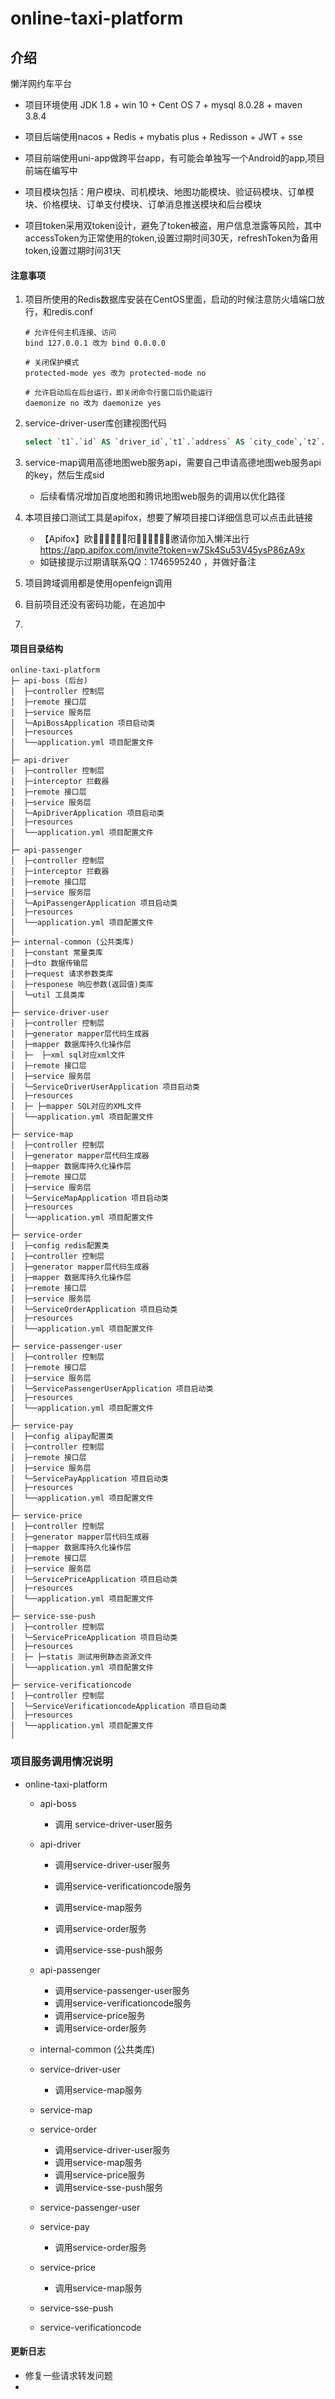 # online-taxi-platform
## 介绍

懒洋网约车平台

+ 项目环境使用 JDK 1.8 + win 10 + Cent OS 7 + mysql 8.0.28 + maven 3.8.4

+ 项目后端使用nacos + Redis + mybatis plus + Redisson + JWT + sse
+ 项目前端使用uni-app做跨平台app，有可能会单独写一个Android的app,项目前端在编写中
+ 项目模块包括：用户模块、司机模块、地图功能模块、验证码模块、订单模块、价格模块、订单支付模块、订单消息推送模块和后台模块
+ 项目token采用双token设计，避免了token被盗，用户信息泄露等风险，其中accessToken为正常使用的token,设置过期时间30天，refreshToken为备用token,设置过期时间31天

#### 注意事项

1. 项目所使用的Redis数据库安装在CentOS里面，启动的时候注意防火墙端口放行，和redis.conf

   ```
   # 允许任何主机连接、访问
   bind 127.0.0.1 改为 bind 0.0.0.0
    
   # 关闭保护模式
   protected-mode yes 改为 protected-mode no
    
   # 允许启动后在后台运行，即关闭命令行窗口后仍能运行
   daemonize no 改为 daemonize yes
   ```

2. service-driver-user库创建视图代码

   ```sql
   select `t1`.`id` AS `driver_id`,`t1`.`address` AS `city_code`,`t2`.`work_status` AS `work_status` from (`driver_user` `t1` left join `driver_user_work_status` `t2` on((`t1`.`id` = `t2`.`driver_id`)))
   ```

3. service-map调用高德地图web服务api，需要自己申请高德地图web服务api的key，然后生成sid

   + 后续看情况增加百度地图和腾讯地图web服务的调用以优化路径

4. 本项目接口测试工具是apifox，想要了解项目接口详细信息可以点击此链接

   + 【Apifox】欧ིྀ⃮⃖ͯ⃠⃕阳ིྀ⃮⃖ͯ⃠⃕邀请你加入懒洋出行 https://app.apifox.com/invite?token=w7Sk4Su53V45ysP86zA9x
   + 如链接提示过期请联系QQ：1746595240 ，并做好备注

5. 项目跨域调用都是使用openfeign调用

6. 目前项目还没有密码功能，在追加中

7. 

#### 项目目录结构

```
online-taxi-platform
├─ api-boss (后台)
│  ├─controller 控制层
│  ├─remote 接口层
│  ├─service 服务层
│  └─ApiBossApplication 项目启动类
│  ├─resources
│  └──application.yml 项目配置文件
│
├─ api-driver
│  ├─controller 控制层
│  ├─interceptor 拦截器
│  ├─remote 接口层
│  ├─service 服务层
│  └─ApiDriverApplication 项目启动类
│  ├─resources
│  └──application.yml 项目配置文件
│
├─ api-passenger
│  ├─controller 控制层
│  ├─interceptor 拦截器
│  ├─remote 接口层
│  ├─service 服务层
│  └─ApiPassengerApplication 项目启动类
│  ├─resources
│  └──application.yml 项目配置文件
│
├─ internal-common (公共类库)
│  ├─constant 常量类库
│  ├─dto 数据传输层
│  ├─request 请求参数类库
│  ├─responese 响应参数(返回值)类库
│  └─util 工具类库
│
├─ service-driver-user
│  ├─controller 控制层
│  ├─generator mapper层代码生成器
│  ├─mapper 数据库持久化操作层
│  ├─  ├─xml sql对应xml文件
│  ├─remote 接口层
│  ├─service 服务层
│  └─ServiceDriverUserApplication 项目启动类
│  ├─resources
│  ├─ ├─mapper SQL对应的XML文件
│  └──application.yml 项目配置文件
│
├─ service-map
│  ├─controller 控制层
│  ├─generator mapper层代码生成器
│  ├─mapper 数据库持久化操作层
│  ├─remote 接口层
│  ├─service 服务层
│  └─ServiceMapApplication 项目启动类
│  ├─resources
│  └──application.yml 项目配置文件
│
├─ service-order
│  ├─config redis配置类
│  ├─controller 控制层
│  ├─generator mapper层代码生成器
│  ├─mapper 数据库持久化操作层
│  ├─remote 接口层
│  ├─service 服务层
│  └─ServiceOrderApplication 项目启动类
│  ├─resources
│  └──application.yml 项目配置文件
│
├─ service-passenger-user
│  ├─controller 控制层
│  ├─remote 接口层
│  ├─service 服务层
│  └─ServicePassengerUserApplication 项目启动类
│  ├─resources
│  └──application.yml 项目配置文件
│
├─ service-pay
│  ├─config alipay配置类
│  ├─controller 控制层
│  ├─remote 接口层
│  ├─service 服务层
│  └─ServicePayApplication 项目启动类
│  ├─resources
│  └──application.yml 项目配置文件
│
├─ service-price
│  ├─controller 控制层
│  ├─generator mapper层代码生成器
│  ├─mapper 数据库持久化操作层
│  ├─remote 接口层
│  ├─service 服务层
│  └─ServicePriceApplication 项目启动类
│  ├─resources
│  └──application.yml 项目配置文件
│
├─ service-sse-push
│  ├─controller 控制层
│  └─ServicePriceApplication 项目启动类
│  ├─resources
│  ├─ ├─statis 测试用例静态资源文件
│  └──application.yml 项目配置文件
│
├─ service-verificationcode
│  ├─controller 控制层
│  └─ServiceVerificationcodeApplication 项目启动类
│  ├─resources
│  └──application.yml 项目配置文件
│
```

### 项目服务调用情况说明

+ online-taxi-platform

  + api-boss

    + 调用 service-driver-user服务

  + api-driver

    + 调用service-driver-user服务

    + 调用service-verificationcode服务
    + 调用service-map服务
    + 调用service-order服务
    + 调用service-sse-push服务

  + api-passenger

    + 调用service-passenger-user服务
    + 调用service-verificationcode服务
    + 调用service-price服务
    + 调用service-order服务

  + internal-common (公共类库)

  + service-driver-user

    + 调用service-map服务

  + service-map

  + service-order

    + 调用service-driver-user服务
    + 调用service-map服务
    + 调用service-price服务
    + 调用service-sse-push服务

  + service-passenger-user

  + service-pay

    + 调用service-order服务

  + service-price

    + 调用service-map服务

  + service-sse-push

  + service-verificationcode

#### 更新日志

+ 修复一些请求转发问题
+ 
